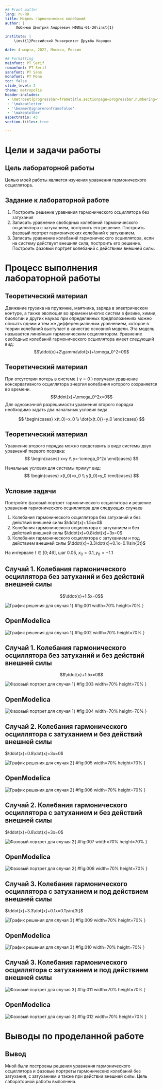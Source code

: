 ```yaml
---
## Front matter
lang: ru-RU
title: Модель гармонических колебаний
author: |
	 Любимов Дмитрий Андреевич НФИбд-01-20\inst{1}

institute: |
	\inst{1}Российский Университет Дружбы Народов

date: 4 марта, 2022, Москва, Россия

## Formatting
mainfont: PT Serif
romanfont: PT Serif
sansfont: PT Sans
monofont: PT Mono
toc: false
slide_level: 2
theme: metropolis
header-includes: 
 - \metroset{progressbar=frametitle,sectionpage=progressbar,numbering=fraction}
 - '\makeatletter'
 - '\beamer@ignorenonframefalse'
 - '\makeatother'
aspectratio: 43
section-titles: true

---
```


# Цели и задачи работы

## Цель лабораторной работы

Целью моей работы является изучения уравнения гармонического осциллятора.

## Задание к лабораторной работе

1.	Построить решение уравнения гармонического осциллятора без затухания
2.	Записать уравнение свободных колебаний гармонического осциллятора с затуханием, построить его решение. Построить фазовый портрет гармонических колебаний с затуханием.
3.	Записать уравнение колебаний гармонического осциллятора, если на систему действует внешняя сила, построить его решение. Построить фазовый портрет колебаний с действием внешней силы.

# Процесс выполнения лабораторной работы

## Теоретический материал 

Движение грузика на пружинке, маятника, заряда в электрическом контуре, а также эволюция во времени многих систем в физике, химии, биологии и других науках при определенных предположениях можно описать одним и тем же дифференциальным уравнением, которое в теории колебаний выступает в качестве основной модели. Эта модель называется линейным гармоническим осциллятором.
Уравнение свободных колебаний гармонического осциллятора имеет следующий вид:
$$\ddot{x}+2\gamma\dot{x}+\omega_0^2=0$$

## Теоретический материал 

При отсутствии потерь в системе ( $\gamma=0$ ) получаем уравнение консервативного осциллятора энергия колебания которого сохраняется во времени.
$$\ddot{x}+\omega_0^2x=0$$
Для однозначной разрешимости уравнения второго порядка необходимо задать два начальных условия вида
 
$$
 \begin{cases}
	x(t_0)=x_0
	\\   
	\dot{x(t_0)}=y_0
 \end{cases}
$$

## Теоретический материал 

Уравнение второго порядка можно представить в виде системы двух уравнений первого порядка:
$$
 \begin{cases}
	x=y
	\\   
	y=-\omega_0^2x
 \end{cases}
$$

Начальные условия для системы примут вид:
$$
 \begin{cases}
	x(t_0)=x_0
	\\   
	y(t_0)=y_0
 \end{cases}
$$


## Условие задачи

Постройте фазовый портрет гармонического осциллятора и решение уравнения гармонического осциллятора для следующих случаев 

1. Колебания гармонического осциллятора без затуханий и без действий внешней
силы $\ddot{x}+1.5x=0$
2. Колебания гармонического осциллятора c затуханием и без действий внешней
силы $\ddot{x}+0.8\dot{x}+3x=0$
3. Колебания гармонического осциллятора c затуханием и под действием внешней
силы $\ddot{x}+3.3\dot{x}+0.1x=0.1\sin{3t}$

На интервале $t \in [ 0;46 ]$, шаг 0.05, $x_0=0.1, y_0=-1.1$


## Случай 1. Колебания гармонического осциллятора без затуханий и без действий внешней силы

$$\ddot{x}+1.5x=0$$

![График решения для случая 1](image/01j.png){ #fig:001 width=70% height=70% }

## OpenModelica

![График решения для случая 1](image/01.png){ #fig:002 width=70% height=70% }

## Случай 1. Колебания гармонического осциллятора без затуханий и без действий внешней силы

$$\ddot{x}+1.5x=0$$

![Фазовый портрет для случая 1](image/02j.png){ #fig:003 width=70% height=70% }

## OpenModelica

![Фазовый портрет для случая 1](image/02.png){ #fig:004 width=70% height=70% }

## Случай 2. Колебания гармонического осциллятора c затуханием и без действий внешней силы

$\ddot{x}+0.8\dot{x}+3x=0$

![График решения для случая 2](image/03j.png){ #fig:005 width=70% height=70% }

## OpenModelica

![График решения для случая 2](image/03.png){ #fig:006 width=70% height=70% }

## Случай 2. Колебания гармонического осциллятора c затуханием и без действий внешней силы

$\ddot{x}+0.8\dot{x}+3x=0$

![Фазовый портрет для случая 2](image/04j.png){ #fig:007 width=70% height=70% }

## OpenModelica

![Фазовый портрет для случая 2](image/04.png){ #fig:008 width=70% height=70% }

## Случай 3. Колебания гармонического осциллятора c затуханием и под действием внешней силы

$\ddot{x}+3.3\dot{x}+0.1x=0.1\sin{3t}$

![График решения для случая 3](image/05j.png){ #fig:009 width=70% height=70% }

## OpenModelica

![График решения для случая 3](image/05.png){ #fig:010 width=70% height=70% }

## Случай 3. Колебания гармонического осциллятора c затуханием и под действием внешней силы



![Фазовый портрет для случая 3](image/06j.png){ #fig:011 width=70% height=70% }

## OpenModelica

![Фазовый портрет для случая 3](image/06.png){ #fig:012 width=70% height=70% }

# Выводы по проделанной работе

## Вывод

Мной были построены решения уравнения гармонического осциллятора и фазовые портреты гармонических колебаний без затухания, с затуханием и также при действии внешней силы. Цель лабораторной работы выполнена.

